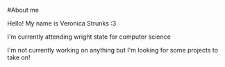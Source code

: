 #About me

Hello! My name is Veronica Strunks :3

I'm currently attending wright state for computer science

I'm not currently working on anything but I'm looking for some projects to take on!



